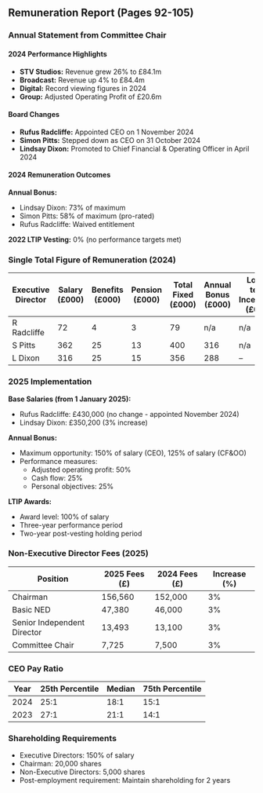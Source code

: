 ## Remuneration Report (Pages 92-105)

### Annual Statement from Committee Chair

#### 2024 Performance Highlights
- **STV Studios:** Revenue grew 26% to £84.1m
- **Broadcast:** Revenue up 4% to £84.4m
- **Digital:** Record viewing figures in 2024
- **Group:** Adjusted Operating Profit of £20.6m

#### Board Changes
- **Rufus Radcliffe:** Appointed CEO on 1 November 2024
- **Simon Pitts:** Stepped down as CEO on 31 October 2024
- **Lindsay Dixon:** Promoted to Chief Financial & Operating Officer in April 2024

#### 2024 Remuneration Outcomes

**Annual Bonus:**
- Lindsay Dixon: 73% of maximum
- Simon Pitts: 58% of maximum (pro-rated)
- Rufus Radcliffe: Waived entitlement

**2022 LTIP Vesting:** 0% (no performance targets met)

### Single Total Figure of Remuneration (2024)

| Executive Director | Salary (£000) | Benefits (£000) | Pension (£000) | Total Fixed (£000) | Annual Bonus (£000) | Long-term Incentives (£000) | Total Variable (£000) | Total (£000) |
|-------------------|---------------|-----------------|----------------|-------------------|---------------------|----------------------------|---------------------|--------------|
| R Radcliffe | 72 | 4 | 3 | 79 | n/a | n/a | – | 79 |
| S Pitts | 362 | 25 | 13 | 400 | 316 | n/a | 316 | 716 |
| L Dixon | 316 | 25 | 15 | 356 | 288 | – | 288 | 644 |

### 2025 Implementation

**Base Salaries (from 1 January 2025):**
- Rufus Radcliffe: £430,000 (no change - appointed November 2024)
- Lindsay Dixon: £350,200 (3% increase)

**Annual Bonus:**
- Maximum opportunity: 150% of salary (CEO), 125% of salary (CF&OO)
- Performance measures:
  - Adjusted operating profit: 50%
  - Cash flow: 25%
  - Personal objectives: 25%

**LTIP Awards:**
- Award level: 100% of salary
- Three-year performance period
- Two-year post-vesting holding period

### Non-Executive Director Fees (2025)

| Position | 2025 Fees (£) | 2024 Fees (£) | Increase (%) |
|----------|---------------|---------------|--------------|
| Chairman | 156,560 | 152,000 | 3% |
| Basic NED | 47,380 | 46,000 | 3% |
| Senior Independent Director | 13,493 | 13,100 | 3% |
| Committee Chair | 7,725 | 7,500 | 3% |

### CEO Pay Ratio

| Year | 25th Percentile | Median | 75th Percentile |
|------|-----------------|--------|-----------------|
| 2024 | 25:1 | 18:1 | 15:1 |
| 2023 | 27:1 | 21:1 | 14:1 |

### Shareholding Requirements
- Executive Directors: 150% of salary
- Chairman: 20,000 shares
- Non-Executive Directors: 5,000 shares
- Post-employment requirement: Maintain shareholding for 2 years